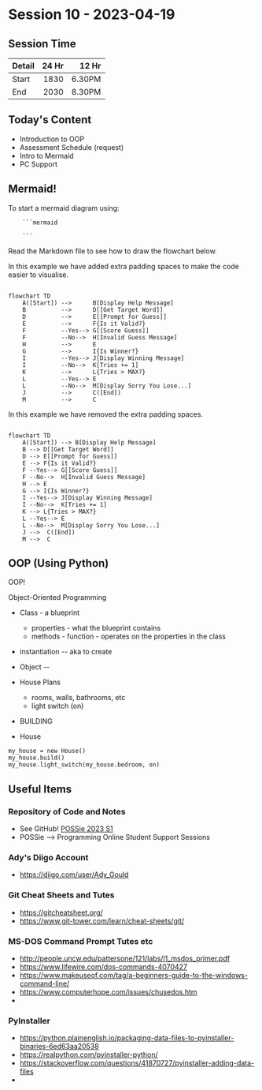 # Session 10 - 2023-04-19

## Session Time
| Detail | 24 Hr |  12 Hr |
|--------|------:|-------:|
| Start  |  1830 | 6.30PM |
| End    |  2030 | 8.30PM |


## Today's Content

- Introduction to OOP
- Assessment Schedule (request)
- Intro to Mermaid
- PC Support

## Mermaid!

To start a mermaid diagram using:
```text
    ```mermaid
    
    ```
```

Read the Markdown file to see how to draw the flowchart below.

In this example we have added extra padding spaces to make the code easier to visualise.

```mermaid

flowchart TD
    A([Start]) -->      B[Display Help Message]
    B          -->      D[[Get Target Word]]
    D          -->      E[[Prompt for Guess]]
    E          -->      F{Is it Valid?}
    F          --Yes--> G[[Score Guess]]
    F          --No-->  H[Invalid Guess Message]
    H          -->      E
    G          -->      I{Is Winner?}
    I          --Yes--> J[Display Winning Message]
    I          --No-->  K[Tries += 1]
    K          -->      L{Tries > MAX?}
    L          --Yes--> E
    L          --No-->  M[Display Sorry You Lose...]
    J          -->      C([End])
    M          -->      C
```

In this example we have removed the extra padding spaces.

```mermaid

flowchart TD
    A([Start]) --> B[Display Help Message]
    B --> D[[Get Target Word]]
    D --> E[[Prompt for Guess]]
    E --> F{Is it Valid?}
    F --Yes--> G[[Score Guess]]
    F --No-->  H[Invalid Guess Message]
    H --> E
    G --> I{Is Winner?}
    I --Yes--> J[Display Winning Message]
    I --No-->  K[Tries += 1]
    K --> L{Tries > MAX?}
    L --Yes--> E
    L --No-->  M[Display Sorry You Lose...]
    J -->  C([End])
    M -->  C
```

## OOP (Using Python)

OOP!

Object-Oriented Programming

- Class - a blueprint
  - properties - what the blueprint contains
  - methods - function - operates on the properties in the class
- instantiation -- aka to create
- Object -- 

- House Plans
  - rooms, walls, bathrooms, etc
  - light switch (on)
- BUILDING
- House

```
my_house = new House()
my_house.build()
my_house.light_switch(my_house.bedroom, on)
```

 


## Useful Items

### Repository of Code and Notes
- See GitHub! [POSSie 2023 S1](https://github.com/AdyGCode/POSSie-2023S1)
- POSSie --> Programming Online Student Support Sessions

### Ady's Diigo Account
- https://diigo.com/user/Ady_Gould

### Git Cheat Sheets and Tutes
- https://gitcheatsheet.org/
- https://www.git-tower.com/learn/cheat-sheets/git/

### MS-DOS Command Prompt Tutes etc
- http://people.uncw.edu/pattersone/121/labs/l1_msdos_primer.pdf
- https://www.lifewire.com/dos-commands-4070427
- https://www.makeuseof.com/tag/a-beginners-guide-to-the-windows-command-line/
- https://www.computerhope.com/issues/chusedos.htm
- 

### PyInstaller
- https://python.plainenglish.io/packaging-data-files-to-pyinstaller-binaries-6ed63aa20538
- https://realpython.com/pyinstaller-python/
- https://stackoverflow.com/questions/41870727/pyinstaller-adding-data-files
- 
